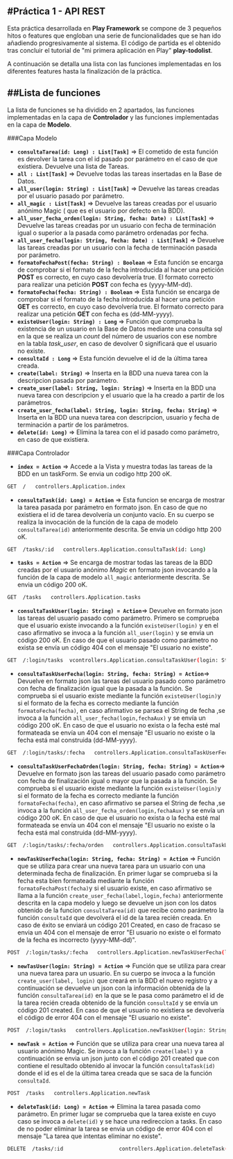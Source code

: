 #Práctica 1 - API REST
---

Esta práctica desarrollada en **Play Framework** se compone de 3 pequeños hitos o features que engloban una serie de funcionalidades que se han ido añadiendo progresivamente al sistema.
El código de partida es el obtenido tras concluir el tutorial de "mi primera aplicación en Play"  **play-todolist**.

A continuación se detalla una lista con las funciones implementadas en los diferentes features hasta la finalización de la práctica.

##Lista de funciones
---

La lista de funciones se ha dividido en 2 apartados, las funciones implementadas en la capa de **Controlador** y las funciones implementadas en la capa de **Modelo**.

###Capa Modelo

- **`consultaTarea(id: Long) : List[Task]`** => El cometido de esta función es devolver la tarea con el id pasado por parámetro en el caso de que existiera. Devuelve una lista de Tareas.
- **`all : List[Task]`** => Devuelve todas las tareas insertadas en la Base de Datos.
- **`all_user(login: String) : List[Task]`** => Devuelve las tareas creadas por el usuario pasado por parámetro.
- **`all_magic : List[Task]`** => Devuelve las tareas creadas por el usuario anónimo Magic ( que es el usuario por defecto en la BDD).
- **`all_user_fecha_orden(login: String, fecha: Date) : List[Task]`** => Devuelve las tareas creadas por un usuario con fecha de terminación igual o superior a la pasada como parámetro ordenadas por fecha.
- **`all_user_fecha(login: String, fecha: Date) : List[Task]`** => Devuelve las tareas creadas por un usuario con la fecha de terminación pasada por parámetro.
- **`formatoFechaPost(fecha: String) : Boolean`** => Esta función se encarga de comprobar si el formato de la fecha introducida al hacer una petición **POST** es correcto, en cuyo caso devolvería true. El formato correcto para realizar una petición **POST** con fecha es (yyyy-MM-dd).
- **`formatoFecha(fecha: String) : Boolean`** => Esta función se encarga de comprobar si el formato de la fecha introducida al hacer una petición **GET** es correcto, en cuyo caso devolvería true. El formato correcto para realizar una petición **GET** con fecha es (dd-MM-yyyy).
- **`existeUser(login: String) : Long`** => Función que comprueba la existencia de un usuario en la Base de Datos mediante una consulta sql en la que se realiza un *count* del número de usuarios con ese nombre en la tabla *task_user*, en caso de devolver 0 significará que el usuario no existe.
- **`consultaId : Long`** => Esta función devuelve el id de la última tarea creada.
- **`create(label: String)`** => Inserta en la BDD una nueva tarea con la descripcion pasada por parámetro.
- **`create_user(label: String, login: String)`** => Inserta en la BDD una nueva tarea con descripcion y el usuario que la ha creado a partir de los parámetros.
- **`create_user_fecha(label: String, login: String, fecha: String)`** => Inserta en la BDD una nueva tarea con descripcion, usuario y fecha de terminación a partir de los parámetros.
- **`delete(id: Long)`** => Elimina la tarea con el id pasado como parámetro, en caso de que existiera.

###Capa Controlador

- **`index = Action`** => Accede a la Vista y muestra todas las tareas de la BDD en un taskForm. Se envia un codigo http 200 oK.  
```sh 
GET  /   controllers.Application.index
```
- **`consultaTask(id: Long) = Action`** => Esta funcion se encarga de mostrar la tarea pasada por parámetro en formato json. En caso de que no existiera el id de tarea devolvería un conjunto vacío. En su cuerpo se realiza la invocación de la función de la capa de modelo `consultaTarea(id)` anteriormente descrita. Se envia un código http 200 oK.
```sh 
GET  /tasks/:id   controllers.Application.consultaTask(id: Long)
```
- **`tasks = Action`** => Se encarga de mostrar todas las tareas de la BDD creadas por el usuario anónimo *Magic* en formato json invocando a la función de la capa de modelo `all_magic` anteriormente descrita. Se envia un código 200 oK.
```sh 
GET  /tasks   controllers.Application.tasks
```
- **`consultaTaskUser(login: String) = Action`**=> Devuelve en formato json las tareas del usuario pasado como parámetro. Primero se comprueba que el usuario existe invocando a la función `existeUser(login)` y en el caso afirmativo se invoca a la función `all_user(login)` y se envia un código 200 oK. En caso de que el usuario pasado como parámetro no exista se envía un código 404 con el mensaje "El usuario no existe".
```sh 
GET  /:login/tasks  vcontrollers.Application.consultaTaskUser(login: String)
```
- **`consultaTaskUserFecha(login: String, fecha: String) = Action`**=> Devuelve en formato json las tareas del usuario pasado como parámetro con fecha de finalización igual que la pasada a la función. Se comprueba si el usuario existe mediante la función `existeUser(login)`y si el formato de la fecha es correcto mediante la función `formatoFecha(fecha)`, en caso afirmativo se parsea el String de fecha ,se invoca a la función `all_user_fecha(login,fechaAux)` y se envía un código 200 oK. En caso de que el usuario no exista o la fecha esté mal formateada se envía un 404 con el mensaje "El usuario no existe o la fecha está mal construida (dd-MM-yyyy).
```sh 
GET  /:login/tasks/:fecha   controllers.Application.consultaTaskUserFecha(login: String, fecha: String)
```
- **`consultaTaskUserFechaOrden(login: String, fecha: String) = Action`**=> Devuelve en formato json las tareas del usuario pasado como parámetro con fecha de finalización igual o mayor que la pasada a la función. Se comprueba si el usuario existe mediante la función `existeUser(login)`y si el formato de la fecha es correcto mediante la función `formatoFecha(fecha)`, en caso afirmativo se parsea el String de fecha ,se invoca a la función `all_user_fecha_orden(login,fechaAux)` y se envía un código 200 oK. En caso de que el usuario no exista o la fecha esté mal formateada se envía un 404 con el mensaje "El usuario no existe o la fecha está mal construida (dd-MM-yyyy).
```sh 
GET  /:login/tasks/:fecha/orden   controllers.Application.consultaTaskUserFechaOrden(login: String, fecha: String)
```
- **`newTaskUserFecha(login: String, fecha: String) = Action`** => Función que se utiliza para crear una nueva tarea para un usuario con una determinada fecha de finalización. En primer lugar se comprueba si la fecha esta bien formateada mediante la función `formatoFechaPost(fecha)`y si el usuario existe, en caso afirmativo se llama a la función `create_user_fecha(label,login,fecha)` anteriormente descrita en la capa modelo y luego se devuelve un json con los datos obtenido de la funcion `consultaTarea(id)` que recibe como parámetro la función `consultaId` que devolverá el id de la tarea recién creada. En caso de éxito se enviará un código 201 Created, en caso de fracaso se envia un 404 con el mensaje de error "El usuario no existe o el formato de la fecha es incorrecto (yyyy-MM-dd)".
```sh
POST  /:login/tasks/:fecha   controllers.Application.newTaskUserFecha(login: String, fecha: String)
```
- **`newTasUser(login: String) = Action`** => Función que se utiliza para crear una nueva tarea para un usuario. En su cuerpo se invoca a la función `create_user(label, login)` que creará en la BDD el nuevo registro y a continuación se devuelve un json con la información obtenida de la función `consultaTarea(id)` en la que se le pasa como parámetro el id de la tarea recién creada obtenido de la función `consultaId` y se envía un código 201 created. En caso de que el usuario no existiera se devolvería el código de error 404 con el mensaje "El usuario no existe".
```sh
POST  /:login/tasks   controllers.Application.newTaskUser(login: String)
```
- **`newTask = Action`** => Función que se utiliza para crear una nueva tarea al usuario anónimo Magic. Se invoca a la función `create(label)` y a continuación se envia un json junto con el código 201 created que con contiene el resultado obtenido al invocar la  función `consultaTask(id)` donde el id es el de la última tarea creada que se saca de la función `consultaId`.
```sh
POST  /tasks   controllers.Application.newTask
```
- **`deleteTask(id: Long) = Action`** => Elimina la tarea pasada como parámetro. En primer lugar se comprueba que la tarea existe en cuyo caso se invoca a `delete(id)` y se hace una redireccion a tasks. En caso de no poder eliminar la tarea se envia un código de error 404 con el mensaje "La tarea que intentas eliminar no existe".
```sh
DELETE  /tasks/:id                  controllers.Application.deleteTask(id: Long)
```